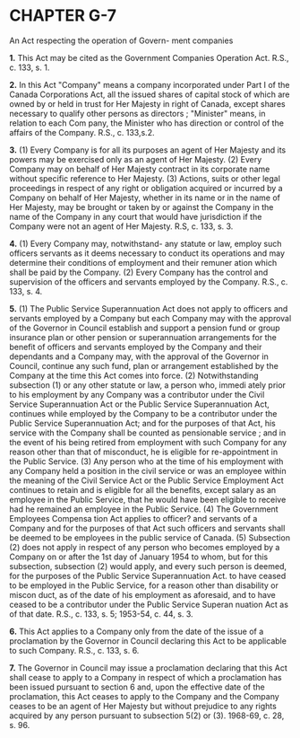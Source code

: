 
# CHAPTER G-7
An Act respecting the operation of Govern-
ment companies

**1.** This Act may be cited as the Government
Companies Operation Act. R.S., c. 133, s. 1.

**2.** In this Act
"Company" means a company incorporated
under Part I of the Canada Corporations
Act, all the issued shares of capital stock of
which are owned by or held in trust for Her
Majesty in right of Canada, except shares
necessary to qualify other persons as
directors ;
"Minister" means, in relation to each Com
pany, the Minister who has direction or
control of the affairs of the Company. R.S.,
c. 133,s.2.

**3.** (1) Every Company is for all its purposes
an agent of Her Majesty and its powers may
be exercised only as an agent of Her Majesty.
(2) Every Company may on behalf of Her
Majesty contract in its corporate name without
specific reference to Her Majesty.
(3) Actions, suits or other legal proceedings
in respect of any right or obligation acquired
or incurred by a Company on behalf of Her
Majesty, whether in its name or in the name
of Her Majesty, may be brought or taken by
or against the Company in the name of the
Company in any court that would have
jurisdiction if the Company were not an agent
of Her Majesty. R.S, c. 133, s. 3.

**4.** (1) Every Company may, notwithstand-
any statute or law, employ such officers
servants as it deems necessary to conduct
its operations and may determine their
conditions of employment and their remuner
ation which shall be paid by the Company.
(2) Every Company has the control and
supervision of the officers and servants
employed by the Company. R.S., c. 133, s. 4.

**5.** (1) The Public Service Superannuation
Act does not apply to officers and servants
employed by a Company but each Company
may with the approval of the Governor in
Council establish and support a pension fund
or group insurance plan or other pension or
superannuation arrangements for the benefit
of officers and servants employed by the
Company and their dependants and a
Company may, with the approval of the
Governor in Council, continue any such fund,
plan or arrangement established by the
Company at the time this Act comes into
force.
(2) Notwithstanding subsection (1) or any
other statute or law, a person who, immedi
ately prior to his employment by any
Company was a contributor under the Civil
Service Superannuation Act or the Public
Service Superannuation Act, continues while
employed by the Company to be a contributor
under the Public Service Superannuation Act;
and for the purposes of that Act, his service
with the Company shall be counted as
pensionable service ; and in the event of his
being retired from employment with such
Company for any reason other than that of
misconduct, he is eligible for re-appointment
in the Public Service.
(3) Any person who at the time of his
employment with any Company held a
position in the civil service or was an employee
within the meaning of the Civil Service Act or
the Public Service Employment Act continues
to retain and is eligible for all the benefits,
except salary as an employee in the Public
Service, that he would have been eligible to
receive had he remained an employee in the
Public Service.
(4) The Government Employees Compensa
tion Act applies to officer? and servants of a
Company and for the purposes of that Act
such officers and servants shall be deemed to
be employees in the public service of Canada.
(5) Subsection (2) does not apply in respect
of any person who becomes employed by a
Company on or after the 1st day of January
1954 to whom, but for this subsection,
subsection (2) would apply, and every such
person is deemed, for the purposes of the
Public Service Superannuation Act. to have
ceased to be employed in the Public Service,
for a reason other than disability or miscon
duct, as of the date of his employment as
aforesaid, and to have ceased to be a
contributor under the Public Service Superan
nuation Act as of that date. R.S., c. 133, s. 5;
1953-54, c. 44, s. 3.

**6.** This Act applies to a Company only
from the date of the issue of a proclamation
by the Governor in Council declaring this Act
to be applicable to such Company. R.S., c.
133, s. 6.

**7.** The Governor in Council may issue a
proclamation declaring that this Act shall
cease to apply to a Company in respect of
which a proclamation has been issued pursuant
to section 6 and, upon the effective date of
the proclamation, this Act ceases to apply to
the Company and the Company ceases to be
an agent of Her Majesty but without prejudice
to any rights acquired by any person pursuant
to subsection 5(2) or (3). 1968-69, c. 28, s. 96.
